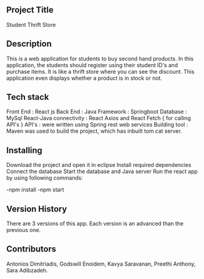 Project Title
---------------------------------
Student Thrift Store

Description
----------------------------------
This is a web application for students to buy second hand products. In this application, the students should register using their student ID's and purchase items. It is like a thrift store where you can see the discount. This application even displays whether a product is in stock or not. 

Tech stack
----------------------------------
Front End : React js
Back End : Java
Framework : Springboot
Database : MySql
React-Java connectivity : React Axios and React Fetch { for calling API's }
API's : were written using Spring rest web services
Building tool : Maven was used to build the project, which has inbuilt tom cat server.

Installing
----------------------------------
Download the project and open it in eclipse
Install required dependencies
Connect the database
Start the database and Java server
Run the react app by using following commands:

-npm install
-npm start

Version History
-----------------------------------
There are 3 versions of this app. Each version is an advanced than the previous one.

Contributors
-----------------------------------
Antonios Dimitriadis,
Godswill Enoidem,
Kavya Saravanan,
Preethi Anthony,
Sara Adibzadeh.
